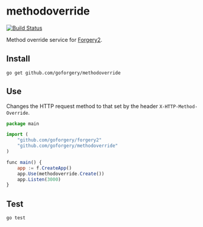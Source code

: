 # methodoverride

[![Build Status](https://secure.travis-ci.org/goforgery/methodoverride.png?branch=master)](http://travis-ci.org/goforgery/methodoverride)

Method override service for [Forgery2](https://github.com/goforgery/forgery2).

## Install

	go get github.com/goforgery/methodoverride

## Use

Changes the HTTP request method to that set by the header `X-HTTP-Method-Override`.

```javascript
package main

import (
	"github.com/goforgery/forgery2"
	"github.com/goforgery/methodoverride"
)

func main() {
	app := f.CreateApp()
	app.Use(methodoverride.Create())
	app.Listen(3000)
}
```

## Test

    go test

